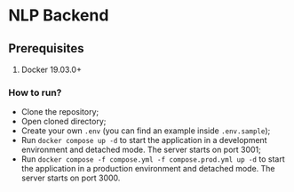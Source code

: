 # NLP Backend

## Prerequisites

1.  Docker 19.03.0+

### How to run?

- Clone the repository;
- Open cloned directory;
- Create your own `.env` (you can find an example inside `.env.sample`);
- Run `docker compose up -d` to start the application in a development environment and detached mode. The server starts on port 3001;
- Run `docker compose -f compose.yml -f compose.prod.yml up -d` to start the application in a production environment and detached mode. The server starts on port 3000.

